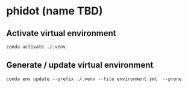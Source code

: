 # phidot (name TBD)

## Activate virtual environment

```
conda activate ./.venv
```

## Generate / update virtual environment

```
conda env update --prefix ./.venv --file environment.yml  --prune
```
